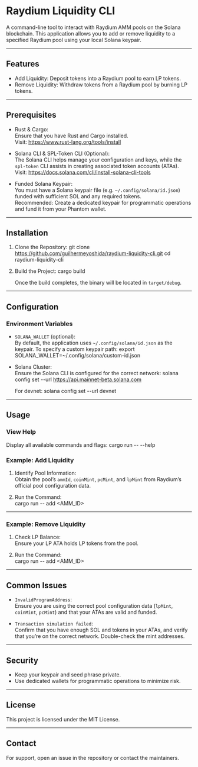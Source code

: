 # Raydium Liquidity CLI

A command-line tool to interact with Raydium AMM pools on the Solana blockchain. This application allows you to add or remove liquidity to a specified Raydium pool using your local Solana keypair.

---

## Features

- Add Liquidity: Deposit tokens into a Raydium pool to earn LP tokens.
- Remove Liquidity: Withdraw tokens from a Raydium pool by burning LP tokens.

---

## Prerequisites

- Rust & Cargo:  
  Ensure that you have Rust and Cargo installed.  
  Visit: https://www.rust-lang.org/tools/install

- Solana CLI & SPL-Token CLI (Optional):  
  The Solana CLI helps manage your configuration and keys, while the `spl-token` CLI assists in creating associated token accounts (ATAs).  
  Visit: https://docs.solana.com/cli/install-solana-cli-tools

- Funded Solana Keypair:  
  You must have a Solana keypair file (e.g. `~/.config/solana/id.json`) funded with sufficient SOL and any required tokens.  
  Recommended: Create a dedicated keypair for programmatic operations and fund it from your Phantom wallet.

---

## Installation

1. Clone the Repository:
   git clone https://github.com/guilhermeyoshida/raydium-liquidity-cli.git
   cd raydium-liquidity-cli

2. Build the Project:
   cargo build

   Once the build completes, the binary will be located in `target/debug`.

---

## Configuration

### Environment Variables

- `SOLANA_WALLET` (optional):  
  By default, the application uses `~/.config/solana/id.json` as the keypair. To specify a custom keypair path:
  export SOLANA_WALLET=~/.config/solana/custom-id.json

- Solana Cluster:  
  Ensure the Solana CLI is configured for the correct network:
  solana config set --url https://api.mainnet-beta.solana.com

  For devnet:
  solana config set --url devnet

---

## Usage

### View Help

Display all available commands and flags:
cargo run -- --help

### Example: Add Liquidity

1. Identify Pool Information:  
   Obtain the pool’s `ammId`, `coinMint`, `pcMint`, and `lpMint` from Raydium’s official pool configuration data.

2. Run the Command:  
   cargo run -- add <AMM_ID> <AMOUNT>

---

### Example: Remove Liquidity

1. Check LP Balance:  
   Ensure your LP ATA holds LP tokens from the pool.

2. Run the Command:  
   cargo run -- add <AMM_ID> <AMOUNT>

---

## Common Issues

- `InvalidProgramAddress`:  
  Ensure you are using the correct pool configuration data (`lpMint`, `coinMint`, `pcMint`) and that your ATAs are valid and funded.

- `Transaction simulation failed`:  
  Confirm that you have enough SOL and tokens in your ATAs, and verify that you’re on the correct network. Double-check the mint addresses.

---

## Security

- Keep your keypair and seed phrase private.
- Use dedicated wallets for programmatic operations to minimize risk.

---

## License

This project is licensed under the MIT License.

---

## Contact

For support, open an issue in the repository or contact the maintainers.
